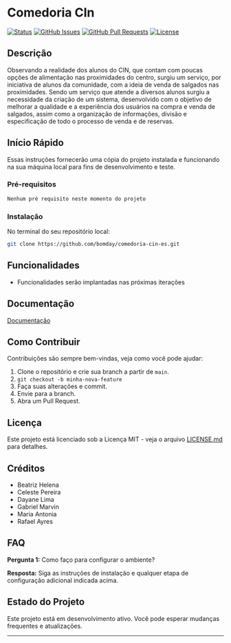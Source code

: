 # Comedoria CIn

[![Status](https://img.shields.io/badge/status-active-success.svg)]()
[![GitHub Issues](https://img.shields.io/github/issues/IF977/if977-project-standards.svg)](https://github.com/bomday/comedoria-cin-es/issues)
[![GitHub Pull Requests](https://img.shields.io/github/issues-pr/IF977/if977-project-standards.svg)](https://github.com/bomday/comedoria-cin-es/pulls)
[![License](https://img.shields.io/badge/license-MIT-blue.svg)](/LICENSE)

## Descrição

Observando a realidade dos alunos do CIN, que contam com poucas opções de alimentação nas proximidades do centro, surgiu um serviço, por iniciativa de alunos da comunidade, com a ideia de venda de salgados nas proximidades. 
Sendo um serviço que atende a diversos alunos surgiu a necessidade da criação de um sistema, desenvolvido com o objetivo de melhorar a qualidade e a experiência dos usuários na compra e venda de salgados, assim como a organização de informações, divisão e especificação de todo o processo de venda e de reservas. 

## Início Rápido

Essas instruções fornecerão uma cópia do projeto instalada e funcionando na sua máquina local para fins de desenvolvimento e teste.

### Pré-requisitos

```bash
Nenhum pré requisito neste momento do projeto
```

### Instalação

No terminal do seu repositório local:
```bash
git clone https://github.com/bomday/comedoria-cin-es.git
```

## Funcionalidades

- Funcionalidades serão implantadas nas próximas iterações

## Documentação

[Documentação](https://github.com/bomday/comedoria-cin-es/tree/main/documentation)

## Como Contribuir

Contribuições são sempre bem-vindas, veja como você pode ajudar:
1. Clone o repositório e crie sua branch a partir de `main`.
2. `git checkout -b minha-nova-feature`
3. Faça suas alterações e commit.
4. Envie para a branch.
5. Abra um Pull Request.

## Licença

Este projeto está licenciado sob a Licença MIT - veja o arquivo [LICENSE.md](LICENSE) para detalhes.

## Créditos

- Beatriz Helena
- Celeste Pereira
- Dayane Lima
- Gabriel Marvin
- Maria Antonia
- Rafael Ayres

## FAQ

**Pergunta 1:** Como faço para configurar o ambiente?

**Resposta:** Siga as instruções de instalação e qualquer etapa de configuração adicional indicada acima.

## Estado do Projeto

Este projeto está em desenvolvimento ativo. Você pode esperar mudanças frequentes e atualizações.

---